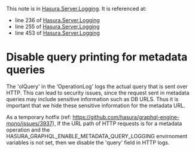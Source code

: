 This note is in [Hasura.Server.Logging](https://github.com/hasura/graphql-engine/blob/master/server/src-lib/Hasura/Server/Logging.hs#L267).
It is referenced at:
  - line 236 of [Hasura.Server.Logging](https://github.com/hasura/graphql-engine/blob/master/server/src-lib/Hasura/Server/Logging.hs#L236)
  - line 255 of [Hasura.Server.Logging](https://github.com/hasura/graphql-engine/blob/master/server/src-lib/Hasura/Server/Logging.hs#L255)
  - line 453 of [Hasura.Server.Logging](https://github.com/hasura/graphql-engine/blob/master/server/src-lib/Hasura/Server/Logging.hs#L453)

# Disable query printing for metadata queries

The 'olQuery' in the 'OperationLog' logs the actual query that is sent over HTTP.
This can lead to security issues, since the request sent in metadata queries may
include sensitive information such as DB URLS. Thus it is important that we hide
these sensitive information for the metadata URL.

As a temporary hotfix (ref: https://github.com/hasura/graphql-engine-mono/issues/3937),
If the URL path of HTTP requests is for a metadata operation and the
HASURA_GRAPHQL_ENABLE_METADATA_QUERY_LOGGING envirnoment variables is not set, then
we disable the 'query' field in HTTP logs.

